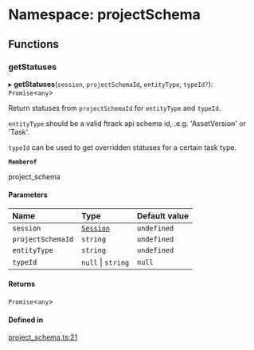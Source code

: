 # Namespace: projectSchema

## Functions

### <a id="getstatuses" name="getstatuses"></a> getStatuses

▸ **getStatuses**(`session`, `projectSchemaId`, `entityType`, `typeId?`): `Promise`<`any`\>

Return statuses from `projectSchemaId` for `entityType` and `typeId`.

`entityType` should be a valid ftrack api schema id, .e.g. 'AssetVersion' or
'Task'.

`typeId` can be used to get overridden statuses for a certain task type.

**`Memberof`**

project_schema

#### Parameters

| Name              | Type                               | Default value |
| :---------------- | :--------------------------------- | :------------ |
| `session`         | [`Session`](../classes/Session.md) | `undefined`   |
| `projectSchemaId` | `string`                           | `undefined`   |
| `entityType`      | `string`                           | `undefined`   |
| `typeId`          | `null` \| `string`                 | `null`        |

#### Returns

`Promise`<`any`\>

#### Defined in

[project_schema.ts:21](https://github.com/ftrackhq/ftrack-javascript/blob/d4efce9/source/project_schema.ts#L21)
